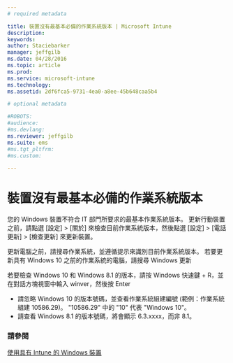 ```yaml
---
# required metadata

title: 裝置沒有最基本必備的作業系統版本 | Microsoft Intune
description:
keywords:
author: Staciebarker
manager: jeffgilb
ms.date: 04/28/2016
ms.topic: article
ms.prod:
ms.service: microsoft-intune
ms.technology:
ms.assetid: 2df6fca5-9731-4ea0-a8ee-45b648caa5b4

# optional metadata

#ROBOTS:
#audience:
#ms.devlang:
ms.reviewer: jeffgilb
ms.suite: ems
#ms.tgt_pltfrm:
#ms.custom:

---
```



# 裝置沒有最基本必備的作業系統版本

您的 Windows 裝置不符合 IT 部門所要求的最基本作業系統版本。 更新行動裝置之前，請點選 [設定] &gt; [關於] 來檢查目前作業系統版本，然後點選 [設定] &gt; [電話更新] &gt; [檢查更新] 來更新裝置。

更新電腦之前，請搜尋作業系統，並遵循提示來識別目前作業系統版本。 若要更新具有 Windows 10 之前的作業系統的電腦，請搜尋 Windows 更新

若要檢查 Windows 10 和 Windows 8.1 的版本，請按 Windows 快速鍵 + R，並在對話方塊視窗中輸入 winver，然後按 Enter

- 請忽略 Windows 10 的版本號碼，並查看作業系統組建編號 (範例：作業系統組建 10586.29)。 "10586.29" 中的 "10" 代表 "Windows 10"。
- 請查看 Windows 8.1 的版本號碼，將會顯示 6.3.xxxx，而非 8.1。

### 請參閱
[使用具有 Intune 的 Windows 裝置](using-your-windows-device-with-intune.md)

<!--HONumber=May16_HO2-->


